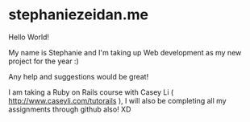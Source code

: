 stephaniezeidan.me
==================

Hello World!

My name is Stephanie and I'm taking up Web development as my new project for the year :)

Any help and suggestions would be great!

I am taking a Ruby on Rails course with Casey Li ( http://www.caseyli.com/tutorails ), I will also be completing all my assignments through github also! XD

